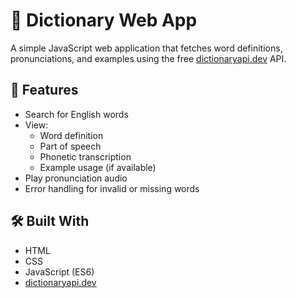 # 📘 Dictionary Web App

A simple JavaScript web application that fetches word definitions, pronunciations, and examples using the free [dictionaryapi.dev](https://dictionaryapi.dev/) API.

## 🚀 Features

- Search for English words
- View:
  - Word definition
  - Part of speech
  - Phonetic transcription
  - Example usage (if available)
- Play pronunciation audio 
- Error handling for invalid or missing words

## 🛠️ Built With

- HTML
- CSS
- JavaScript (ES6)
- [dictionaryapi.dev](https://dictionaryapi.dev/)
